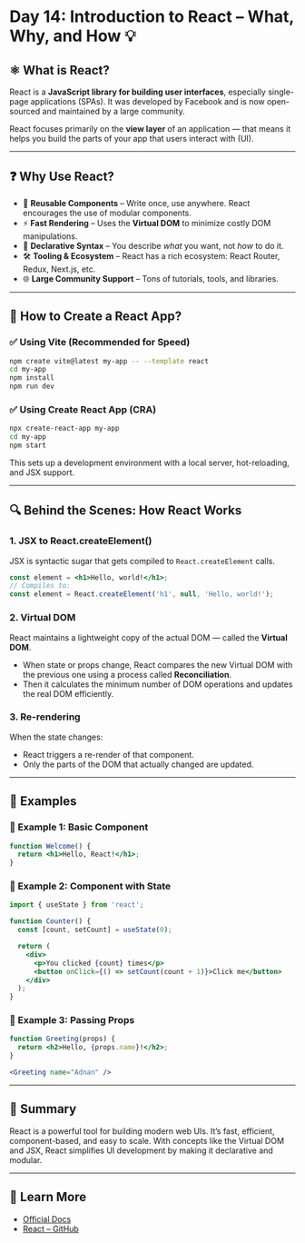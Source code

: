 # Day 14: Introduction to React – What, Why, and How 💡

## ⚛️ What is React?

React is a **JavaScript library for building user interfaces**, especially single-page applications (SPAs). It was developed by Facebook and is now open-sourced and maintained by a large community.

React focuses primarily on the **view layer** of an application — that means it helps you build the parts of your app that users interact with (UI).

---

## ❓ Why Use React?

* 🔄 **Reusable Components** – Write once, use anywhere. React encourages the use of modular components.
* ⚡ **Fast Rendering** – Uses the **Virtual DOM** to minimize costly DOM manipulations.
* 🧠 **Declarative Syntax** – You describe *what* you want, not *how* to do it.
* 🛠️ **Tooling & Ecosystem** – React has a rich ecosystem: React Router, Redux, Next.js, etc.
* 🌐 **Large Community Support** – Tons of tutorials, tools, and libraries.

---

## 🔧 How to Create a React App?

### ✅ Using Vite (Recommended for Speed)

```bash
npm create vite@latest my-app -- --template react
cd my-app
npm install
npm run dev
```

### ✅ Using Create React App (CRA)

```bash
npx create-react-app my-app
cd my-app
npm start
```

This sets up a development environment with a local server, hot-reloading, and JSX support.

---

## 🔍 Behind the Scenes: How React Works

### 1. **JSX to React.createElement()**

JSX is syntactic sugar that gets compiled to `React.createElement` calls.

```jsx
const element = <h1>Hello, world!</h1>;
// Compiles to:
const element = React.createElement('h1', null, 'Hello, world!');
```

### 2. **Virtual DOM**

React maintains a lightweight copy of the actual DOM — called the **Virtual DOM**.

* When state or props change, React compares the new Virtual DOM with the previous one using a process called **Reconciliation**.
* Then it calculates the minimum number of DOM operations and updates the real DOM efficiently.

### 3. **Re-rendering**

When the state changes:

* React triggers a re-render of that component.
* Only the parts of the DOM that actually changed are updated.

---

## 🧪 Examples

### 🔹 Example 1: Basic Component

```jsx
function Welcome() {
  return <h1>Hello, React!</h1>;
}
```

### 🔹 Example 2: Component with State

```jsx
import { useState } from 'react';

function Counter() {
  const [count, setCount] = useState(0);

  return (
    <div>
      <p>You clicked {count} times</p>
      <button onClick={() => setCount(count + 1)}>Click me</button>
    </div>
  );
}
```

### 🔹 Example 3: Passing Props

```jsx
function Greeting(props) {
  return <h2>Hello, {props.name}!</h2>;
}

<Greeting name="Adnan" />
```

---

## 🧠 Summary

React is a powerful tool for building modern web UIs. It’s fast, efficient, component-based, and easy to scale. With concepts like the Virtual DOM and JSX, React simplifies UI development by making it declarative and modular.

---

## 🔗 Learn More

* [Official Docs](https://reactjs.org/)
* [React – GitHub](https://github.com/facebook/react)


